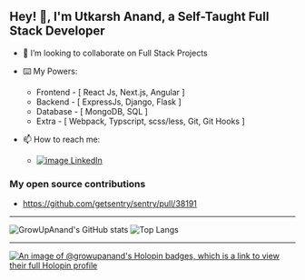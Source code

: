 ## Hey! 👋, I'm Utkarsh Anand, a Self-Taught Full Stack Developer

- 👀 I’m looking to collaborate on Full Stack Projects

- ⌨️ My Powers:
  - Frontend - [ React Js, Next.js, Angular ]
  - Backend - [ ExpressJs, Django, Flask ]
  - Database - [ MongoDB, SQL ]
  - Extra - [ Webpack, Typscript, scss/less, Git, Git Hooks ]
  
- 📫 How to reach me:
  - [![image](https://icons.getbootstrap.com/assets/icons/linkedin.svg) LinkedIn](https://www.linkedin.com/in/utkarshanand93)


### My open source contributions
- https://github.com/getsentry/sentry/pull/38191

---------------------------------------

![GrowUpAnand's GitHub stats](https://github-readme-stats.vercel.app/api?username=growupanand&show_icons=true&count_private=true&hide_border=true&show_owner=true&include_all_commits=true&layout=compact) 
![Top Langs](https://github-readme-stats.vercel.app/api/top-langs/?username=growupanand&count_private=true&hide_border=true&layout=compact)


---------------------------------------
[![An image of @growupanand's Holopin badges, which is a link to view their full Holopin profile](https://holopin.me/growupanand)](https://holopin.io/@growupanand)
